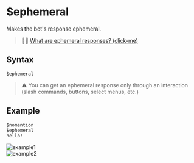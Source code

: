 # $ephemeral
Makes the bot's response ephemeral.

> 🧙‍♂️ [What are ephemeral responses? (click-me)](https://support.discord.com/hc/en-us/articles/1500000580222-Ephemeral-Messages-FAQ)

## Syntax
```
$ephemeral
```
> ⚠️ You can get an ephemeral response only through an interaction (slash commands, buttons, select menus, etc.)

## Example
```
$nomention
$ephemeral
hello!
```
![example1](https://user-images.githubusercontent.com/69215413/122575265-91e17400-d01e-11eb-9789-de224722f3ab.png)\
![example2](https://user-images.githubusercontent.com/69215413/122575261-90b04700-d01e-11eb-942c-1cd5096998d0.png)
